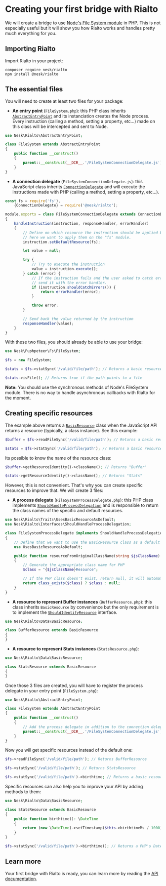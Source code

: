 # Creating your first bridge with Rialto

We will create a bridge to use [Node's File System module](https://nodejs.org/api/fs.html) in PHP. This is not especially useful but it will show you how Rialto works and handles pretty much everything for you.

## Importing Rialto

Import Rialto in your project:

```
composer require nesk/rialto
npm install @nesk/rialto
```

## The essential files

You will need to create at least two files for your package:

- **An entry point** (`FileSystem.php`): this PHP class inherits [`AbstractEntryPoint`](../src/php/AbstractEntryPoint.php) and its instanciation creates the Node process. Every instruction (calling a method, setting a property, etc…) made on this class will be intercepted and sent to Node.

```php
use Nesk\Rialto\AbstractEntryPoint;

class FileSystem extends AbstractEntryPoint
{
    public function __construct()
    {
        parent::__construct(__DIR__.'/FileSystemConnectionDelegate.js');
    }
}
```

- **A connection delegate** (`FileSystemConnectionDelegate.js`): this JavaScript class inherits [`ConnectionDelegate`](../src/node/ConnectionDelegate.js) and will execute the instructions made with PHP (calling a method, setting a property, etc…).

```js
const fs = require('fs'),
    {ConnectionDelegate} = require('@nesk/rialto');

module.exports = class FileSystemConnectionDelegate extends ConnectionDelegate
{
    handleInstruction(instruction, responseHandler, errorHandler)
    {
        // Define on which resource the instruction should be applied by default,
        // here we want to apply them on the "fs" module.
        instruction.setDefaultResource(fs);

        let value = null;

        try {
            // Try to execute the instruction
            value = instruction.execute();
        } catch (error) {
            // If the instruction fails and the user asked to catch errors (see the `tryCatch` property in the API),
            // send it with the error handler.
            if (instruction.shouldCatchErrors()) {
                return errorHandler(error);
            }

            throw error;
        }

        // Send back the value returned by the instruction
        responseHandler(value);
    }
}
```

With these two files, you should already be able to use your bridge:

```php
use Nesk\Puphpeteer\Fs\FileSystem;

$fs = new FileSystem;

$stats = $fs->statSync('/valid/file/path'); // Returns a basic resource representing a Stats instance

$stats->isFile(); // Returns true if the path points to a file
```

**Note:** You should use the synchronous methods of Node's FileSystem module. There is no way to handle asynchronous callbacks with Rialto for the moment.

## Creating specific resources

The example above returns a [`BasicResource`](../src/php/Data/BasicResource.php) class when the JavaScript API returns a resource (typically, a class instance). See this example:

```php
$buffer = $fs->readFileSync('/valid/file/path'); // Returns a basic resource representing a Buffer instance

$stats = $fs->statSync('/valid/file/path'); // Returns a basic resource representing a Stats instance
```

Its possible to know the name of the resource class:

```php
$buffer->getResourceIdentity()->className(); // Returns "Buffer"

$stats->getResourceIdentity()->className(); // Returns "Stats"
```

However, this is not convenient. That's why you can create specific resources to improve that. We will create 3 files:

- **A process delegate** (`FileSystemProcessDelegate.php`): this PHP class implements [`ShouldHandleProcessDelegation`](../src/php/Interfaces/ShouldHandleProcessDelegation.php) and is responsible to return the class names of the specific and default resources.

```php
use Nesk\Rialto\Traits\UsesBasicResourceAsDefault;
use Nesk\Rialto\Interfaces\ShouldHandleProcessDelegation;

class FileSystemProcessDelegate implements ShouldHandleProcessDelegation
{
    // Define that we want to use the BasicResource class as a default if resourceFromOriginalClassName() returns null
    use UsesBasicResourceAsDefault;

    public function resourceFromOriginalClassName(string $jsClassName): ?string
    {
        // Generate the appropriate class name for PHP
        $class = "{$jsClassName}Resource";

        // If the PHP class doesn't exist, return null, it will automatically create a basic resource.
        return class_exists($class) ? $class : null;
    }
}
```

- **A resource to represent Buffer instances** (`BufferResource.php`): this class inherits `BasicResource` by convenience but the only requirement is to implement the [`ShouldIdentifyResource`](../src/php/Interfaces/ShouldIdentifyResource.php) interface.

```php
use Nesk\Rialto\Data\BasicResource;

class BufferResource extends BasicResource
{
}
```

- **A resource to represent Stats instances** (`StatsResource.php`):

```php
use Nesk\Rialto\Data\BasicResource;

class StatsResource extends BasicResource
{
}
```

Once those 3 files are created, you will have to register the process delegate in your entry point (`FileSystem.php`):

```php
use Nesk\Rialto\AbstractEntryPoint;

class FileSystem extends AbstractEntryPoint
{
    public function __construct()
    {
        // Add the process delegate in addition to the connection delegate
        parent::__construct(__DIR__.'/FileSystemConnectionDelegate.js', new FileSystemProcessDelegate);
    }
}
```

Now you will get specific resources instead of the default one:

```php
$fs->readFileSync('/valid/file/path'); // Returns BufferResource

$fs->statSync('/valid/file/path'); // Returns StatsResource

$fs->statSync('/valid/file/path')->birthtime; // Returns a basic resource representing a Date instance
```

Specific resources can also help you to improve your API by adding methods to them:

```php
use Nesk\Rialto\Data\BasicResource;

class StatsResource extends BasicResource
{
    public function birthtime(): \DateTime
    {
        return (new \DateTime)->setTimestamp($this->birthtimeMs / 1000);
    }
}
```

```php
$fs->statSync('/valid/file/path')->birthtime(); // Returns a PHP's DateTime instance
```

## Learn more

Your first bridge with Rialto is ready, you can learn more by reading the [API documentation](api.md).
